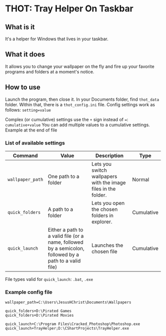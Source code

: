# THOT: Tray Helper On Taskbar
## What is it
It's a helper for Windows that lives in your taskbar.

## What it does
It allows you to change your wallpaper on the fly and fire up your favorite programs and folders at a moment's notice.

## How to use
Launch the program, then close it.
In your Documents folder, find `thot_data` folder. Within that, there is a `thot_config.ini` file.
Config settings work as follows:
`setting=value`

Complex (or cumulative) settings use the `+` sign instead of `=`:
`cumulative+value`
You can add multiple values to a cumulative settings. Example at the end of file

### List of available settings

| **Command**      | **Value**                                                                                              | **Description**                                                | **Type**   |
|------------------|--------------------------------------------------------------------------------------------------------|----------------------------------------------------------------|------------|
| `wallpaper_path` | One path to a folder                                                                                   | Lets you switch wallpapers with the image files in the folder. | Normal     |
| `quick_folders`  | A path to a folder                                                                                     | Lets you open the chosen folders in explorer.                  | Cumulative |
| `quick_launch`   | Either a path to a valid file (or a name, followed by a semicolon, followed by a path to a valid file) | Launches the chosen file                                       | Cumulative |

File types valid for `quick_launch`: `.bat`, `.exe`


### Example config file
```
wallpaper_path=C:\Users\JesusHChrist\Documents\Wallpapers

quick_folders+D:\Pirated Games
quick_folders+D:\Pirated Movies

quick_launch+C:\Program Files\Cracked_Photoshop\Photoshop.exe
quick_launch+TrayHelper;D:\CShartProjects\TrayHelper.exe
```
